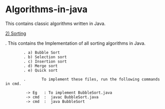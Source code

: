 # Algorithms-in-java
This contains classic algorithms written in Java.

[2) Sorting](https://github.com/lokeshkarra/Algorithms-in-java/tree/e6b2953916f7ebc74956da641f393ee3c8f5596d/Sorting)

.            This contains the Implementation of all sorting algorithms in Java.

            . a) Bubble Sort
            . b) Selection sort
            . c) Insertion sort
            . d) Merge sort
            . e) Quick sort
            
            .       To implement these files, run the following commands in cmd.
            
             -> Eg   : To implement BubbleSort.java
             -> cmd  :  javac BubbleSort.java
             -> cmd  :  java BubbleSort






